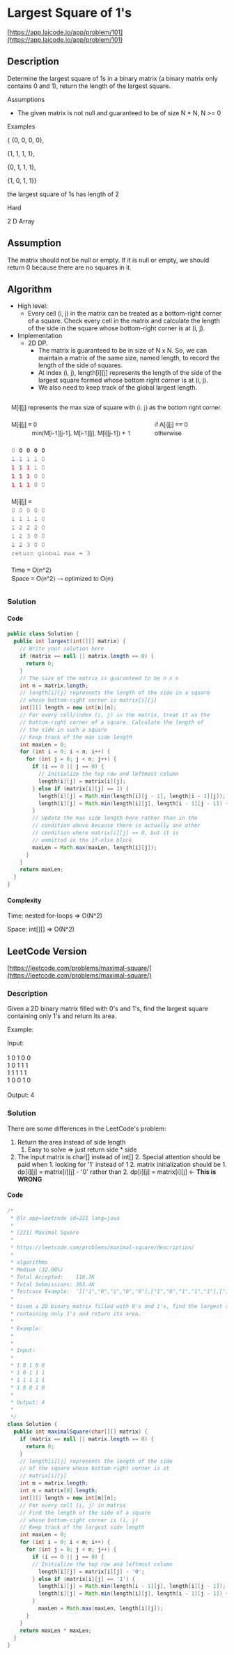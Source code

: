 <!----- Conversion time: 1.056 seconds.


Using this Markdown file:

1. Cut and paste this output into your source file.
2. See the notes and action items below regarding this conversion run.
3. Check the rendered output (headings, lists, code blocks, tables) for proper
   formatting and use a linkchecker before you publish this page.

Conversion notes:

* Docs to Markdown version 1.0β14
* Sat Jan 19 2019 02:37:55 GMT-0800 (PST)
* Source doc: https://docs.google.com/open?id=10rDtLA1zP7JOsbv7BCYyCbVTlbuIPOfW07BQqqX82QA
* This document has images: check for >>>>>  gd2md-html alert:  inline image link in generated source and store images to your server.
----->


# Largest Square of 1's

[https://app.laicode.io/app/problem/101](https://app.laicode.io/app/problem/101)


## Description

Determine the largest square of 1s in a binary matrix (a binary matrix only contains 0 and 1), return the length of the largest square.

Assumptions



*   The given matrix is not null and guaranteed to be of size N * N, N >= 0

Examples

{ {0, 0, 0, 0},

  {1, 1, 1, 1},

  {0, 1, 1, 1},

  {1, 0, 1, 1}}

the largest square of 1s has length of 2



Hard

2 D Array




## Assumption

The matrix should not be null or empty. If it is null or empty, we should return 0 because there are no squares in it.


## Algorithm

*   High level:
    *   Every cell (i, j) in the matrix can be treated as a bottom-right corner of a square. Check every cell in the matrix and calculate the length of the side in the square whose bottom-right corner is at (i, j).
*   Implementation
    *   2D DP.
        *   The matrix is guaranteed to be in size of N x N. So, we can maintain a matrix of the same size, named length, to record the length of the side of squares.
        *   At index (i, j), length\[i]\[j] represents the length of the side of the largest square formed whose bottom right corner is at (i, j).
        *   We also need to keep track of the global largest length.


![alt_text](notes.png "image_tooltip")



### Solution


#### Code


```java
public class Solution {
  public int largest(int[][] matrix) {
    // Write your solution here
    if (matrix == null || matrix.length == 0) {
      return 0;
    }
    // The size of the matrix is guaranteed to be n x n
    int n = matrix.length;
    // length[i][j] represents the length of the side in a square
    // whose bottom-right corner is matrix[i][j]
    int[][] length = new int[n][n];
    // For every cell/index (i, j) in the matrix, treat it as the
    // bottom-right corner of a square. Calculate the length of
    // the side in such a square
    // Keep track of the max side length
    int maxLen = 0;
    for (int i = 0; i < n; i++) {
      for (int j = 0; j < n; j++) {
        if (i == 0 || j == 0) {
          // Initialize the top row and leftmost column
          length[i][j] = matrix[i][j];
        } else if (matrix[i][j] == 1) {
          length[i][j] = Math.min(length[i][j - 1], length[i - 1][j]);
          length[i][j] = Math.min(length[i][j], length[i - 1][j - 1]) + 1;
        }
        // Update the max side length here rather than in the
        // condition above because there is actually one other
        // condition where matrix[i][j] == 0, but it is
        // emmitted in the if-else block
        maxLen = Math.max(maxLen, length[i][j]);
      }
    }
    return maxLen;
  }
}
```



#### Complexity

Time: nested for-loops ⇒ O(N^2)

Space: int[][] ⇒ O(N^2)



## LeetCode Version

[https://leetcode.com/problems/maximal-square/](https://leetcode.com/problems/maximal-square/)


### Description

Given a 2D binary matrix filled with 0's and 1's, find the largest square containing only 1's and return its area.

Example:

Input:  \
 \
1 0 1 0 0 \
1 0 1 1 1 \
1 1 1 1 1 \
1 0 0 1 0 \
 \
Output: 4


### Solution

There are some differences in the LeetCode's problem:



1. Return the area instead of side length
    1. Easy to solve ⇒ just return side * side
2. The input matrix is char[] instead of int[]
    2. Special attention should be paid when
        1. looking for '1' instead of 1
        2. matrix initialization should be
            1. dp\[i]\[j] = matrix\[i]\[j] - '0' rather than
            2. dp\[i]\[j] = matrix\[i]\[j] ← **This is WRONG**


#### Code


```java
/*
 * @lc app=leetcode id=221 lang=java
 *
 * [221] Maximal Square
 *
 * https://leetcode.com/problems/maximal-square/description/
 *
 * algorithms
 * Medium (32.08%)
 * Total Accepted:    116.7K
 * Total Submissions: 363.4K
 * Testcase Example:  '[["1","0","1","0","0"],["1","0","1","1","1"],["1","1","1","1","1"],["1","0","0","1","0"]]'
 *
 * Given a 2D binary matrix filled with 0's and 1's, find the largest square
 * containing only 1's and return its area.
 *
 * Example:
 *
 *
 * Input:
 *
 * 1 0 1 0 0
 * 1 0 1 1 1
 * 1 1 1 1 1
 * 1 0 0 1 0
 *
 * Output: 4
 *
 */
class Solution {
  public int maximalSquare(char[][] matrix) {
    if (matrix == null || matrix.length == 0) {
      return 0;
    }
    // length[i][j] represents the length of the side
    // of the square whose bottom-right corner is at
    // matrix[i][j]
    int m = matrix.length;
    int n = matrix[0].length;
    int[][] length = new int[m][n];
    // For every cell (i, j) in matrix
    // Find the length of the side of a square
    // whose bottom-right corner is (i, j)
    // Keep track of the largest side length
    int maxLen = 0;
    for (int i = 0; i < m; i++) {
      for (int j = 0; j < n; j++) {
        if (i == 0 || j == 0) {
        // Initialize the top row and leftmost column
          length[i][j] = matrix[i][j] - '0';
        } else if (matrix[i][j] == '1') {
          length[i][j] = Math.min(length[i - 1][j], length[i][j - 1]);
          length[i][j] = Math.min(length[i][j], length[i - 1][j - 1]) + 1;
        }
          maxLen = Math.max(maxLen, length[i][j]);
      }
    }
    return maxLen * maxLen;
  }
}
```



<!-- Docs to Markdown version 1.0β14 -->
